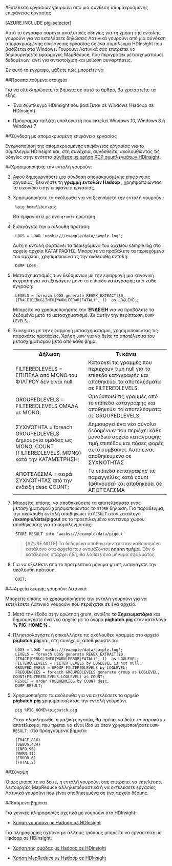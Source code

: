 <properties
   pageTitle="Χρήση Hadoop γουρούνι με σύνδεση απομακρυσμένης επιφάνειας εργασίας σε HDInsight | Microsoft Azure"
   description="Μάθετε πώς μπορείτε να χρησιμοποιήσετε την εντολή γουρούνι για να εκτελέσετε δηλώσεις Λατινικά γουρούνι από μια σύνδεση απομακρυσμένης επιφάνειας εργασίας σε ένα σύμπλεγμα βασίζεται σε Windows Hadoop στο HDInsight."
   services="hdinsight"
   documentationCenter=""
   authors="Blackmist"
   manager="jhubbard"
   editor="cgronlun"
    tags="azure-portal"/>

<tags
   ms.service="hdinsight"
   ms.devlang="na"
   ms.topic="article"
   ms.tgt_pltfrm="na"
   ms.workload="big-data"
   ms.date="10/11/2016"
   ms.author="larryfr"/>

#<a name="run-pig-jobs-from-a-remote-desktop-connection"></a>Εκτέλεση εργασιών γουρούνι από μια σύνδεση απομακρυσμένης επιφάνειας εργασίας

[AZURE.INCLUDE [pig-selector](../../includes/hdinsight-selector-use-pig.md)]

Αυτό το έγγραφο παρέχει αναλυτικές οδηγίες για τη χρήση της εντολής γουρούνι για να εκτελέσετε δηλώσεις Λατινικά γουρούνι από μια σύνδεση απομακρυσμένης επιφάνειας εργασίας σε ένα σύμπλεγμα HDInsight που βασίζεται στα Windows. Γουρούνι Λατινικά σάς επιτρέπει να δημιουργήσετε εφαρμογές MapReduce, που περιγράφει μετασχηματισμοί δεδομένων, αντί για αντιστοίχιση και μείωση συναρτήσεις.

Σε αυτό το έγγραφο, μάθετε πώς μπορείτε να

##<a id="prereq"></a>Προαπαιτούμενα στοιχεία

Για να ολοκληρώσετε τα βήματα σε αυτό το άρθρο, θα χρειαστείτε τα εξής.

* Ένα σύμπλεγμα HDInsight που βασίζεται σε Windows (Hadoop σε HDInsight)

* Πρόγραμμα-πελάτη υπολογιστή που εκτελεί Windows 10, Windows 8 ή Windows 7

##<a id="connect"></a>Σύνδεση με απομακρυσμένη επιφάνεια εργασίας

Ενεργοποίηση της απομακρυσμένης επιφάνειας εργασίας για το σύμπλεγμα HDInsight και, στη συνέχεια, συνδεθείτε, ακολουθώντας τις οδηγίες στην ενότητα [σύνδεση με χρήση RDP συμπλεγμάτων HDInsight](hdinsight-administer-use-management-portal.md#rdp).

##<a id="pig"></a>Χρησιμοποιήστε την εντολή γουρούνι

2. Αφού δημιουργήσετε μια σύνδεση απομακρυσμένης επιφάνειας εργασίας, ξεκινήστε τη **γραμμή εντολών Hadoop** , χρησιμοποιώντας το εικονίδιο στην επιφάνεια εργασίας.

2. Χρησιμοποιήστε τα ακόλουθα για να ξεκινήσετε την εντολή γουρούνι:

        %pig_home%\bin\pig

    Θα εμφανιστεί με ένα `grunt>` ερώτηση.

3. Εισαγάγετε την ακόλουθη πρόταση:

        LOGS = LOAD 'wasbs:///example/data/sample.log';

    Αυτή η εντολή φορτώνει τα περιεχόμενα του αρχείου sample.log στο αρχείο αρχεία ΚΑΤΑΓΡΑΦΉΣ. Μπορείτε να προβάλετε τα περιεχόμενα του αρχείου, χρησιμοποιώντας την ακόλουθη εντολή:

        DUMP LOGS;

4. Μετασχηματισμός των δεδομένων με την εφαρμογή μια κανονική έκφραση για να εξαγάγετε μόνο το επίπεδο καταγραφής από κάθε εγγραφή:

        LEVELS = foreach LOGS generate REGEX_EXTRACT($0, '(TRACE|DEBUG|INFO|WARN|ERROR|FATAL)', 1)  as LOGLEVEL;

    Μπορείτε να χρησιμοποιήσετε την **ΈΝΔΕΙΞΗ** για να προβάλετε τα δεδομένα μετά το μετασχηματισμό. Σε αυτήν την περίπτωση, `DUMP LEVELS;`.

5. Συνεχίστε με την εφαρμογή μετασχηματισμοί, χρησιμοποιώντας τις παρακάτω προτάσεις. Χρήση `DUMP` για να δείτε το αποτέλεσμα του μετασχηματισμού μετά από κάθε βήμα.

    <table>
    <tr>
    <th>Δήλωση</th><th>Τι κάνει</th>
    </tr>
    <tr>
    <td>FILTEREDLEVELS = ΕΠΊΠΕΔΑ από ΜΌΝΟ του ΦΊΛΤΡΟΥ δεν είναι null.</td><td>Καταργεί τις γραμμές που περιέχουν τιμή null για το επίπεδο καταγραφής και αποθηκεύει τα αποτελέσματα σε FILTEREDLEVELS.</td>
    </tr>
    <tr>
    <td>GROUPEDLEVELS = FILTEREDLEVELS ΟΜΆΔΑ με ΜΌΝΟ;</td><td>Ομαδοποιεί τις γραμμές από το επίπεδο καταγραφής και αποθηκεύει τα αποτελέσματα σε GROUPEDLEVELS.</td>
    </tr>
    <tr>
    <td>ΣΥΧΝΌΤΗΤΑ = foreach GROUPEDLEVELS Δημιουργία ομάδας ως ΜΌΝΟ, COUNT (FILTEREDLEVELS. ΜΌΝΟ) κατά την ΚΑΤΑΜΈΤΡΗΣΗ;</td><td>Δημιουργεί ένα νέο σύνολο δεδομένων που περιέχει κάθε μοναδικό αρχείο καταγραφής τιμή επιπέδου και πόσες φορές αυτό συμβαίνει. Αυτό είναι αποθηκευμένο σε ΣΥΧΝΌΤΗΤΑΣ</td>
    </tr>
    <tr>
    <td>ΑΠΟΤΈΛΕΣΜΑ = σειρά ΣΥΧΝΌΤΗΤΑΣ από την ένδειξη desc COUNT;</td><td>Τα επίπεδα καταγραφής τις παραγγελίες κατά count (φθίνουσα) και αποθηκεύει σε ΑΠΟΤΈΛΕΣΜΑ</td>
    </tr>
    </table>

6. Μπορείτε, επίσης, να αποθηκεύσετε τα αποτελέσματα ενός μετασχηματισμού χρησιμοποιώντας το `STORE` δήλωση. Για παράδειγμα, την ακόλουθη εντολή αποθηκεύει το `RESULT` στον κατάλογο **/example/data/pigout** σε το προεπιλεγμένο κοντέινερ χώρου αποθήκευσης για το σύμπλεγμά σας:

        STORE RESULT into 'wasbs:///example/data/pigout'

    > [AZURE.NOTE] Τα δεδομένα αποθηκεύονται στον καθορισμένο κατάλογο στα αρχεία που ονομάζονται **nnnnn τμήμα**. Εάν ο κατάλογος υπάρχει ήδη, θα λάβετε ένα μήνυμα σφάλματος.

7. Για να εξέλθετε από το προτρεπτικό μήνυμα grunt, εισαγάγετε την ακόλουθη πρόταση.

        QUIT;

###<a name="pig-latin-batch-files"></a>Αρχεία δέσμης γουρούνι Λατινικά

Μπορείτε επίσης να χρησιμοποιήσετε την εντολή γουρούνι για να εκτελέσετε Λατινικά γουρούνι που περιέχεται σε ένα αρχείο.

3. Μετά την έξοδο στην ερώτηση grunt, ανοίξτε **το Σημειωματάριο** και δημιουργήστε ένα νέο αρχείο με το όνομα **pigbatch.pig** στον κατάλογο **% PIG_HOME %** .

4. Πληκτρολογήστε ή επικολλήστε τις ακόλουθες γραμμές στο αρχείο **pigbatch.pig** και, στη συνέχεια, αποθηκεύστε το:

        LOGS = LOAD 'wasbs:///example/data/sample.log';
        LEVELS = foreach LOGS generate REGEX_EXTRACT($0, '(TRACE|DEBUG|INFO|WARN|ERROR|FATAL)', 1)  as LOGLEVEL;
        FILTEREDLEVELS = FILTER LEVELS by LOGLEVEL is not null;
        GROUPEDLEVELS = GROUP FILTEREDLEVELS by LOGLEVEL;
        FREQUENCIES = foreach GROUPEDLEVELS generate group as LOGLEVEL, COUNT(FILTEREDLEVELS.LOGLEVEL) as COUNT;
        RESULT = order FREQUENCIES by COUNT desc;
        DUMP RESULT;

5. Χρησιμοποιήστε τα ακόλουθα για να εκτελέσετε το αρχείο **pigbatch.pig** χρησιμοποιώντας την εντολή γουρούνι.

        pig %PIG_HOME%\pigbatch.pig

    Όταν ολοκληρωθεί η μαζική εργασία, θα πρέπει να δείτε το παρακάτω αποτέλεσμα, που πρέπει να είναι ίδια με όταν χρησιμοποιήσατε `DUMP RESULT;` στα προηγούμενα βήματα:

        (TRACE,816)
        (DEBUG,434)
        (INFO,96)
        (WARN,11)
        (ERROR,6)
        (FATAL,2)

##<a id="summary"></a>Σύνοψη

Όπως μπορείτε να δείτε, η εντολή γουρούνι σας επιτρέπει να εκτελέσετε λειτουργίες MapReduce αλληλεπιδραστικά ή να εκτελέσετε εργασίες Λατινικά γουρούνι που είναι αποθηκευμένα σε ένα αρχείο δέσμης.

##<a id="nextsteps"></a>Επόμενα βήματα

Για γενικές πληροφορίες σχετικά με γουρούνι στο HDInsight:

* [Χρήση γουρούνι με Hadoop σε HDInsight](hdinsight-use-pig.md)

Για πληροφορίες σχετικά με άλλους τρόπους μπορείτε να εργαστείτε με Hadoop σε HDInsight:

* [Χρήση της ομάδας με Hadoop σε HDInsight](hdinsight-use-hive.md)

* [Χρήση MapReduce με Hadoop σε HDInsight](hdinsight-use-mapreduce.md)

